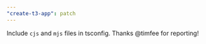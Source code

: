 ```yaml
---
"create-t3-app": patch
---
```


Include `cjs` and `mjs` files in tsconfig. Thanks @timfee for reporting!
